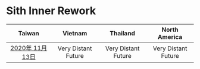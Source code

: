 # Sith Inner Rework

| Taiwan | Vietnam | Thailand | North America |
| :-: | :-: | :-: | :-: |
| [2020年 11月 13日](http://9y.bfage.com/news/detail/2478) | Very Distant Future | Very Distant Future | Very Distant Future |
